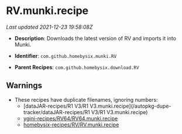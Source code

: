 # RV.munki.recipe

_Last updated 2021-12-23 19:58:08Z_

- **Description**: Downloads the latest version of RV and imports it into Munki.

- **Identifier**: `com.github.homebysix.munki.RV`

- **Parent Recipes**: `com.github.homebysix.download.RV`

## Warnings

- These recipes have duplicate filenames, ignoring numbers:
    - [dataJAR-recipes/R1 V3/R1 V3.munki.recipe](/autopkg-dupe-tracker/dataJAR-recipes/R1 V3/R1 V3.munki.recipe)
    - [ygini-recipes/RV64/RV64.munki.recipe](/autopkg-dupe-tracker/ygini-recipes/RV64/RV64.munki.recipe)
    - [homebysix-recipes/RV/RV.munki.recipe](/autopkg-dupe-tracker/homebysix-recipes/RV/RV.munki.recipe)